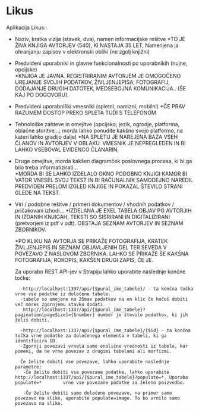 # Likus

Aplikacija Likus::

- Naziv, kratka vizija (stavek, dva), namen informacijske rešitve
    *TO JE ŽIVA KNJIGA AVTORJEV (540), KI NASTAJA 35 LET, Namenjena ja ohranjanju zapisov v elektronski obliki (ne zgolj knjižni)
	
- Predvideni uporabniki in glavne funkcionalnosti po uporabnikih (nujne, opcijske)	
    *KNJIGA JE JAVNA. REGISTRIRANIM AVTORJEM JE OMOGOČENO UREJANJE SVOJIH PODATKOV, ŽIVLJENJEPISA, FOTOGRAFIJ, DODAJANJE DRUGIH DATOTEK, MEDSEBOJNA KOMUNIKACIJA.. (ŠE KAJ PO DOGOVORU).
	
	
- Predvideni uporabniški vmesniki (spletni, namizni, mobilni)
	*ČE PRAV RAZUMEM DOSTOP PREKO SPLETA TUDI S TELEFONOM
	
	
- Tehnološke zahteve in omejitve (opcijsko; jezik, ogrodje, platforma, oblačne storitve…; morda lahko ponudite kakšno svojo platformo, na kateri lahko gradijo dalje)
    *NA SPLETU JE NAREJENA BAZA VSEH ČLANOV IN AVTORJEV V OBLAKU. VMESNIK JE NEPREGLEDEN IN BI LAHKO VSEBOVAL EVIDENCO ČLANARIN,
	
	
- Druge omejitve, morda kakšen diagramček poslovnega procesa, ki bi ga bilo treba informatizirati…	
    *MORDA BI SE LAHKO IZDELALO OKNO PODOBNO KNJIGI KAMOR BI VATOR VNESEL SVOJ TEKST IN BI RAČUNALNIK SAMODEJNO NAREDIL PREDVIDEN PRELOM IZGLED KNJIGE IN POKAZAL ŠTEVILO STRANI GLEDE NA TEKST.
	

- Viri / podobne rešitve / primeri dokumentov / vhodnih podatkov / pričakovani izhodi…
    *IZDELANA JE EXEL TABELA OBJAV PO AVTORJIH IN IZDANIH KNJIGAH, TEKSTI SO ŠIŠRIRANI IN DIGITALIZIRANI (pretvorjeni iz pdf v odt). OBSTAJA SEZNAM AVTORJEV IN SEZNAM ZBORNIKOV.

	*PO KLIKU NA AVTORJA SE PRIKAŽE FOTOGRAFIJA, KRATEK ŽIVLJENJEPIS IN SEZNAM OBJAVLJENIH DEL TER SEVEDA V POVEZAVO Z NASLOVOM ZBORNIKA. LAHKO SE PRIKAŽE ŠE KAKŠNA FOTOGRAFIJA, ROKOPIS, KAKŠEN DRUGI ZAPIS, ČE JE.

    Za uporabo REST API-jev v Strapiju lahko uporabite naslednje končne točke:

        -http://localhost:1337/api/{$pural_ime_tabele}/ - ta končna točka vrne vse podatke iz določene tabele.
        -tabele so omejene na 25max podatkov na en klic če hočeš dobiti več mores zgornjemu stavku dodati 
         http://localhost:1337/api/{$pural_ime_tabele}?pagination[pageSize]={$number} number je število podatkov, ki jih želiš dobiti.

        -http://localhost:1337/api/{$pural_ime_tabele}/{$id} - ta končna točka vrne podatke za določenega elementa v tabeli, ki ga identificira ID.
        -Zgornji povezavi vrneta samo enolične vrednosti iz tabele, kar pomeni, da ne vrne povezav z drugimi tabelami ali morfizmi. 
        
        Če želite dobiti vse povezave, lahko uporabite naslednje parametre:
         -Če želite dobiti vse povezane podatke, lahko uporabite http://localhost:1337/api/{$pural_ime_tabele}?populate=*. Uporaba populate=*        vrne vse povezane podatke za želeno poizvedbo.

         -Če želite dobiti samo določeno povezavo, na primer samo povezavo na slike, uporabite populate=image. To bo vrnilo samo povezavo na slike.

         